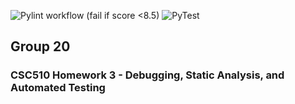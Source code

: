![Pylint workflow (fail if score <8.5)](https://github.com/SE-Group20/git-homework3/actions/workflows/pylint.yml/badge.svg)
![PyTest](https://github.com/SE-Group20/git-homework3/actions/workflows/test.yml/badge.svg)
## Group 20

### CSC510 Homework 3 - Debugging, Static Analysis, and Automated Testing
